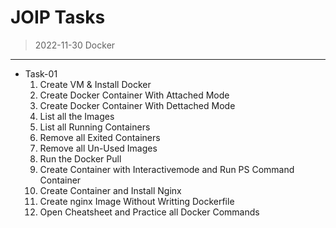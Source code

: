 # JOIP Tasks
> 2022-11-30
Docker
------
* Task-01
  1. Create VM & Install Docker
  2. Create Docker Container With Attached Mode
  3. Create Docker Container With Dettached Mode
  4. List all the Images
  5. List all Running Containers
  6. Remove all Exited Containers
  7. Remove all Un-Used Images
  8. Run the Docker Pull
  9. Create Container with Interactivemode and Run PS Command Container
  10. Create Container and Install Nginx
  11. Create nginx Image Without Writting Dockerfile
  12. Open Cheatsheet and Practice all Docker Commands